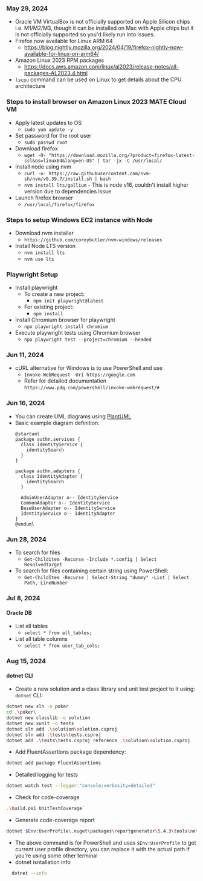 ### May 29, 2024
* Oracle VM VirtualBox is not officially supported on Apple Silicon chips i.e. M1/M2/M3, though it can be installed on Mac with Apple chips but it is not officially supported so you'd likely run into issues.
* Firefox now available for Linux ARM 64
  * https://blog.nightly.mozilla.org/2024/04/19/firefox-nightly-now-available-for-linux-on-arm64/
* Amazon Linux 2023 RPM packages
  * https://docs.aws.amazon.com/linux/al2023/release-notes/all-packages-AL2023.4.html
* `lscpu` command can be used on Linux to get details about the CPU architecture


### Steps to install browser on Amazon Linux 2023 MATE Cloud VM
* Apply latest updates to OS
  * `sudo yum update -y`
* Set password for the root user
  * `sudo passwd root`
* Download firefox
  * `wget -O- "https://download.mozilla.org/?product=firefox-latest-ssl&os=linux64&lang=en-US" | tar -jx -C /usr/local/`
* Install node using nvm
  * `curl -o- https://raw.githubusercontent.com/nvm-sh/nvm/v0.39.7/install.sh | bash`
  * `nvm install lts/gallium` - This is node v16, couldn't install higher version due to dependencies issue
* Launch firefox browser
  * `/usr/local/firefox/firefox`

### Steps to setup Windows EC2 instance with Node
* Download nvm installer
  * `https://github.com/coreybutler/nvm-windows/releases`
* Install Node LTS version
  * `nvm install lts`
  * `nvm use lts`

### Playwright Setup
* Install playwright
  * To create a new project:
    * `npm init playwright@latest`
  * For existing project:
    * `npm install`
* Install Chromium browser for playwright
  * `npx playwright install chromium`
* Execute playwright tests using Chromium browser
  * `npx playwright test --project=chromium --headed`


### Jun 11, 2024
* cURL alternative for Windows is to use PowerShell and use
  * `Invoke-WebRequest -Uri https://google.com`
  * Refer for detailed documentation `https://www.pdq.com/powershell/invoke-webrequest/#`

### Jun 16, 2024
* You can create UML diagrams using [PlantUML](http://www.plantuml.com/plantuml)
* Basic example diagram definition:
  ```
  @startuml
  package authn.services {
    class IdentityService {
      identitySearch
    }
  }

  package authn.adapters {
    class IdentityAdapter {
      identitySearch
    }

    AdminUserAdapter o-- IdentityService
    CommonAdapter o-- IdentityService
    BaseUserAdapter o-- IdentityService
    IdentityService o-- IdentityAdapter
  }
  @enduml
  ```

### Jun 28, 2024
* To search for files 
  * `Get-Childitem -Recurse -Include *.config | Select ResolvedTarget`
* To search for files containing certain string using PowerShell:
  * `Get-ChildItem -Recurse | Select-String "dummy" -List | Select Path, LineNumber`

### Jul 8, 2024
#### Oracle DB
* List all tables
  * `select * from all_tables;`
* List all table columns
  * `select * from user_tab_cols;`

### Aug 15, 2024
#### dotnet CLI
* Create a new solution and a class library and unit test project to it using: `dotnet` CLI:
```bash
dotnet new sln -o poker
cd .\poker\
dotnet new classlib -o solution
dotnet new xunit -o tests
dotnet sln add .\solution\solution.csproj
dotnet sln add .\tests\tests.csproj
dotnet add .\tests\tests.csproj reference .\solution\solution.csproj
```
* Add FluentAssertions package dependency:
```bash
dotnet add package FluentAssertions
```
* Detailed logging for tests
```bash
dotnet watch test --logger:"console;verbosity=detailed"
```
* Check for code-coverage
```bash
.\build.ps1 UnitTestCoverage`
```
* Generate code-coverage report
```bash
dotnet $Env:UserProfile\.nuget\packages\reportgenerator\5.4.3\tools\net8.0\ReportGenerator.dll -reports:C:\repos\platform\sitar\code-coverage\Lyric.Platform.Sitar.Tests.xml -targetdir:coveragereport
```
  * The above command is for PowerShell and uses `$Env:UserProfile` to get current user profile directory, you can replace it with the actual path if you're using some other terminal
* dotnet isntallation info
```bash
  dotnet --info
```